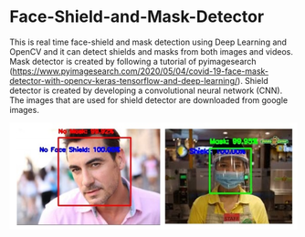 # Face-Shield-and-Mask-Detector
This is real time face-shield and mask detection using Deep Learning and OpenCV and it can detect shields and masks from both images and videos. 
Mask detector is created by following a tutorial of pyimagesearch (https://www.pyimagesearch.com/2020/05/04/covid-19-face-mask-detector-with-opencv-keras-tensorflow-and-deep-learning/). 
Shield detector is created by developing a convolutional neural network (CNN). The images that are used for shield detector are downloaded from google images. 

![alt text](https://github.com/MayPhu/Face-Shield-and-Mask-Detector/blob/master/Detection.jpg?raw=true)
